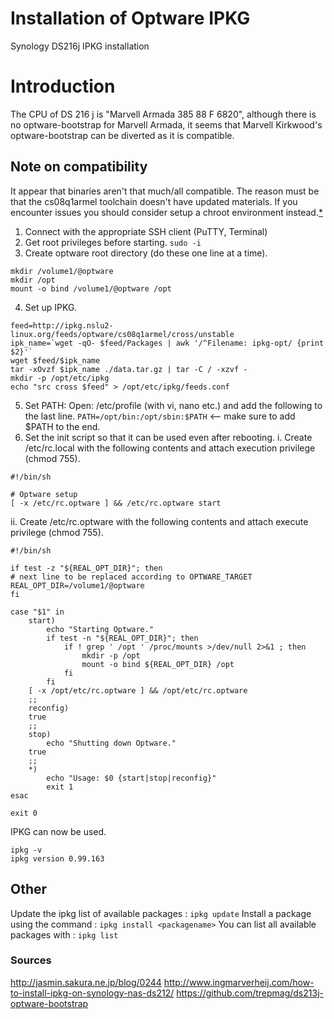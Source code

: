 # Installation of Optware IPKG
Synology DS216j IPKG installation

# Introduction
The CPU of DS 216 j is "Marvell Armada 385 88 F 6820", although there is no optware-bootstrap for Marvell Armada, it seems that Marvell Kirkwood's optware-bootstrap can be diverted as it is compatible.

## Note on compatibility
It appear that binaries aren't that much/all compatible. The reason must be that the cs08q1armel toolchain doesn't have updated materials. If you encounter issues you should consider setup a chroot environment instead.[*](https://github.com/trepmag/ds213j-optware-bootstrap)

1. Connect with the appropriate SSH client (PuTTY, Terminal)
2. Get root privileges before starting.
`sudo -i`
3. Create optware root directory (do these one line at a time).
```
mkdir /volume1/@optware
mkdir /opt
mount -o bind /volume1/@optware /opt
```
4. Set up IPKG.
```
feed=http://ipkg.nslu2-linux.org/feeds/optware/cs08q1armel/cross/unstable
ipk_name=`wget -qO- $feed/Packages | awk '/^Filename: ipkg-opt/ {print $2}'`
wget $feed/$ipk_name
tar -xOvzf $ipk_name ./data.tar.gz | tar -C / -xzvf -
mkdir -p /opt/etc/ipkg
echo "src cross $feed" > /opt/etc/ipkg/feeds.conf
```
5. Set PATH: Open: /etc/profile (with vi, nano etc.) and add the following to the last line.
`PATH=/opt/bin:/opt/sbin:$PATH` <-- make sure to add $PATH to the end.
6. Set the init script so that it can be used even after rebooting.
i. Create /etc/rc.local with the following contents and attach execution privilege (chmod 755).
```
#!/bin/sh

# Optware setup
[ -x /etc/rc.optware ] && /etc/rc.optware start
```

  ii. Create /etc/rc.optware with the following contents and attach execute privilege (chmod 755).

```
#!/bin/sh

if test -z "${REAL_OPT_DIR}"; then
# next line to be replaced according to OPTWARE_TARGET
REAL_OPT_DIR=/volume1/@optware
fi

case "$1" in
    start)
        echo "Starting Optware."
        if test -n "${REAL_OPT_DIR}"; then
            if ! grep ' /opt ' /proc/mounts >/dev/null 2>&1 ; then
                mkdir -p /opt
                mount -o bind ${REAL_OPT_DIR} /opt
            fi  
        fi
    [ -x /opt/etc/rc.optware ] && /opt/etc/rc.optware
    ;;
    reconfig)
    true
    ;;
    stop)
        echo "Shutting down Optware."
    true
    ;;
    *)
        echo "Usage: $0 {start|stop|reconfig}"
        exit 1
esac

exit 0
```

IPKG can now be used.
```
ipkg -v
ipkg version 0.99.163
```

## Other
Update the ipkg list of available packages : `ipkg update`
Install a package using the command : `ipkg install <packagename>`
You can list all available packages with : `ipkg list`

### Sources
http://jasmin.sakura.ne.jp/blog/0244
http://www.ingmarverheij.com/how-to-install-ipkg-on-synology-nas-ds212/
https://github.com/trepmag/ds213j-optware-bootstrap

